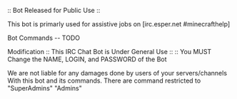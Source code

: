 :: Bot Released for Public Use ::

This bot is primarly used for assistive jobs <If Approved> on [irc.esper.net #minecrafthelp]

Bot Commands
 -- TODO
 
Modification
 :: This IRC Chat Bot is Under General Use ::
  :: You MUST Change the NAME, LOGIN, and PASSWORD of the Bot
  
We are not liable for any damages done by users of your servers/channels
With this bot and its commands. There are command restricted to
"SuperAdmins"
"Admins"

